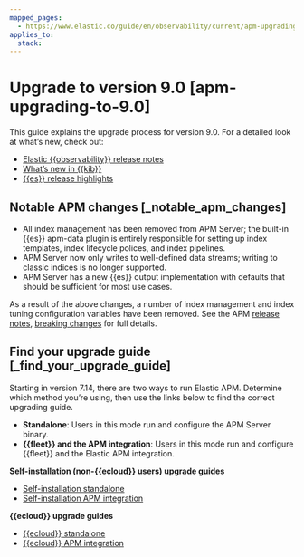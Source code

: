 ```yaml
---
mapped_pages:
  - https://www.elastic.co/guide/en/observability/current/apm-upgrading-to-8.x.html
applies_to:
  stack:
---
```


# Upgrade to version 9.0 [apm-upgrading-to-9.0]

This guide explains the upgrade process for version 9.0. For a detailed look at what’s new, check out:

* [Elastic {{observability}} release notes](https://www.elastic.co/guide/en/observability/current/whats-new.html)
* [What’s new in {{kib}}](https://www.elastic.co/guide/en/kibana/current/whats-new.html)
* [{{es}} release highlights](https://www.elastic.co/guide/en/elasticsearch/reference/current/release-highlights.html)

## Notable APM changes [_notable_apm_changes]

* All index management has been removed from APM Server; the built-in {{es}} apm-data plugin is entirely responsible for setting up index templates, index lifecycle polices, and index pipelines.
* APM Server now only writes to well-defined data streams; writing to classic indices is no longer supported.
* APM Server has a new {{es}} output implementation with defaults that should be sufficient for most use cases.

As a result of the above changes, a number of index management and index tuning configuration variables have been removed. See the APM [release notes](apm-server://release-notes/index.md), [breaking changes](https://www.elastic.co/guide/en/observability/current/apm-breaking.html) for full details.

## Find your upgrade guide [_find_your_upgrade_guide]

Starting in version 7.14, there are two ways to run Elastic APM. Determine which method you’re using, then use the links below to find the correct upgrading guide.

* **Standalone**: Users in this mode run and configure the APM Server binary.
* **{{fleet}} and the APM integration**: Users in this mode run and configure {{fleet}} and the Elastic APM integration.

**Self-installation (non-{{ecloud}} users) upgrade guides**

* [Self-installation standalone](/solutions/observability/apm/upgrade-self-installation-of-apm-server-standalone-to-9.md)
* [Self-installation APM integration](/solutions/observability/apm/upgrade-self-installation-of-apm-integration-to-9.md)

**{{ecloud}} upgrade guides**

* [{{ecloud}} standalone](/solutions/observability/apm/upgrade-elastic-cloud-apm-server-standalone-to-9.md)
* [{{ecloud}} APM integration](/solutions/observability/apm/upgrade-elastic-cloud-with-apm-integration-to-9.md)
